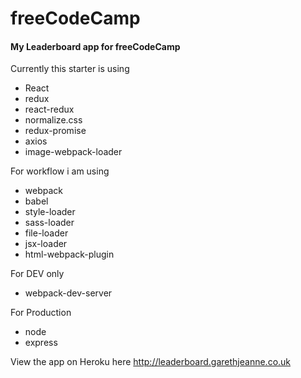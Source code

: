 # freeCodeCamp

#### My Leaderboard app for freeCodeCamp

Currently this starter is using
* React
* redux
* react-redux
* normalize.css
* redux-promise
* axios
* image-webpack-loader

For workflow i am using
* webpack
* babel
* style-loader
* sass-loader
* file-loader
* jsx-loader
* html-webpack-plugin

For DEV only
* webpack-dev-server

For Production
* node
* express

View the app on Heroku here http://leaderboard.garethjeanne.co.uk
